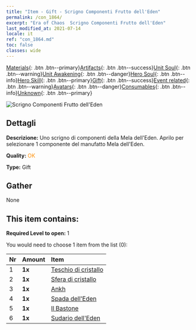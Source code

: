 ```yaml
---
title: "Item - Gift - Scrigno Componenti Frutto dell'Eden"
permalink: /con_1864/
excerpt: "Era of Chaos  Scrigno Componenti Frutto dell'Eden"
last_modified_at: 2021-07-14
locale: it
ref: "con_1864.md"
toc: false
classes: wide
---
```

 [Materials](/ItemsIT/){: .btn .btn--primary}[Artifacts](/ItemsIT/Artifacts/){: .btn .btn--success}[Unit Soul](/ItemsIT/UnitSoul/){: .btn .btn--warning}[Unit Awakening](/ItemsIT/UnitAwakening/){: .btn .btn--danger}[Hero Soul](/ItemsIT/HeroSoul/){: .btn .btn--info}[Hero Skill](/ItemsIT/HeroSkill/){: .btn .btn--primary}[Gift](/ItemsIT/Gift/){: .btn .btn--success}[Event related](/ItemsIT/Events/){: .btn .btn--warning}[Avatars](/ItemsIT/Avatars/){: .btn .btn--danger}[Consumables](/ItemsIT/Consumables/){: .btn .btn--info}[Unknown](/ItemsIT/Unknown/){: .btn .btn--primary}

 ![Scrigno Componenti Frutto dell'Eden](/images/t/i_907487.png)

## Dettagli
 **Descrizione:** Uno scrigno di componenti della Mela dell'Eden. Aprilo per selezionare 1 componente del manufatto Mela dell'Eden.

 **Quality:** <span style="color: #FF8C00">OK</span>

 **Type:** Gift

## Gather

  None

## This item contains:

 **Required Level to open:** 1

 You would need to choose 1 item from the list (0):

  | Nr | Amount |     Item    |
  |:---|:-------|:------------|
  | 1 |  **1x** | [Teschio di cristallo](/ItemsIT/art_182/) |  | 
  | 2 |  **1x** | [Sfera di cristallo](/ItemsIT/art_183/) |  | 
  | 3 |  **1x** | [Ankh](/ItemsIT/art_184/) |  | 
  | 4 |  **1x** | [Spada dell'Eden](/ItemsIT/art_185/) |  | 
  | 5 |  **1x** | [Il Bastone](/ItemsIT/art_186/) |  | 
  | 6 |  **1x** | [Sudario dell'Eden](/ItemsIT/art_187/) |  | 
